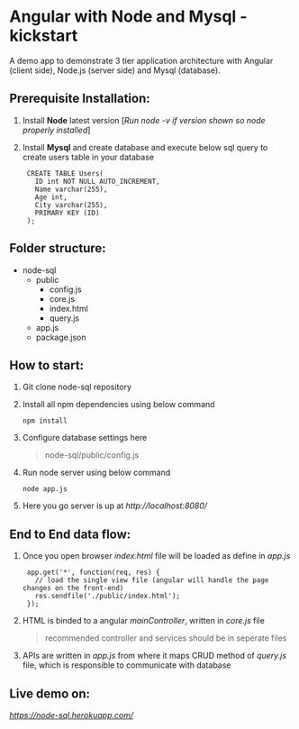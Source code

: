 # Angular with Node and Mysql - kickstart
  A demo app to demonstrate 3 tier application architecture with Angular (client side), Node.js (server side) and Mysql (database).
  
## Prerequisite Installation:

  1. Install **Node** latest version [*Run node -v if version shown so node properly installed*]
  2. Install **Mysql** and create database and execute below sql query to create users table in your database
  
     ```
      CREATE TABLE Users(
        ID int NOT NULL AUTO_INCREMENT,
        Name varchar(255),
        Age int,
        City varchar(255),
        PRIMARY KEY (ID)
      );
     ```
## Folder structure:

  - node-sql 
    - public
      - config.js
      - core.js
      - index.html
      - query.js
    - app.js
    - package.json

## How to start:

  1. Git clone node-sql repository
  2. Install all npm dependencies using below command
      ```
      npm install
      ```
  3. Configure database settings here
     > node-sql/public/config.js
     
  4. Run node server using below command
     ```
     node app.js
     ```
  5. Here you go server is up at *http://localhost:8080/*

## End to End data flow:

  1. Once you open browser *index.html* file will be loaded as define in *app.js*
  
      ```
       app.get('*', function(req, res) {
         // load the single view file (angular will handle the page changes on the front-end)
         res.sendfile('./public/index.html'); 
       });
       ```
  2. HTML is binded to a angular *mainController*, written in *core.js* file
     > recommended controller and services should be in seperate files
  3. APIs are written in *app.js* from where it maps CRUD method of *query.js* file, which is responsible to communicate with database

## Live demo on:
  *https://node-sql.herokuapp.com/*
